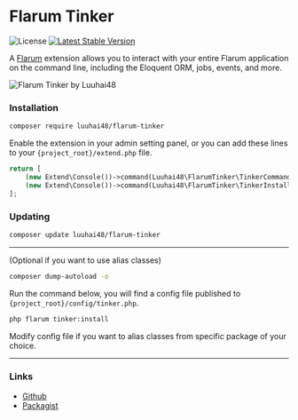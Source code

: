 # Flarum Tinker

![License](https://img.shields.io/badge/license-MIT-blue.svg) [![Latest Stable Version](https://img.shields.io/packagist/v/luuhai48/flarum-tinker.svg)](https://packagist.org/packages/luuhai48/flarum-tinker)

A [Flarum](http://flarum.org) extension allows you to interact with your entire Flarum application on the command line, including the Eloquent ORM, jobs, events, and more.

![Flarum Tinker by Luuhai48](https://luuhai48.github.io/file/flarum-tinker-01.png "Flarum Tinker by Luuhai48")

### Installation

```sh
composer require luuhai48/flarum-tinker
```

Enable the extension in your admin setting panel, or you can add these lines to your `{project_root}/extend.php` file.

```php
return [
    (new Extend\Console())->command(Luuhai48\FlarumTinker\TinkerCommand::class),
    (new Extend\Console())->command(Luuhai48\FlarumTinker\TinkerInstallCommand::class),
];
```

### Updating

```sh
composer update luuhai48/flarum-tinker
```

---
(Optional if you want to use alias classes)
```sh
composer dump-autoload -o
```

Run the command below, you will find a config file published to `{project_root}/config/tinker.php`.

```sh
php flarum tinker:install
```

Modify config file if you want to alias classes from specific package of your choice.

---

### Links

- [Github](https://github.com/luuhai48/flarum-tinker)
- [Packagist](https://packagist.org/packages/luuhai48/flarum-tinker)
